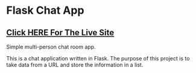 # Flask Chat App

<h2><a href="https://basic-flask-chatroom.herokuapp.com/">Click HERE For The Live Site</a></h2>

Simple multi-person chat room app.

This is a chat application written in Flask. The purpose of this project is to take data 
from a URL and store the information in a list. 